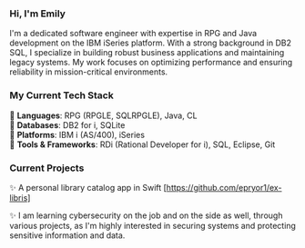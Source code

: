 ### Hi, I'm Emily 

I'm a dedicated software engineer with expertise in RPG and Java 
development on the IBM iSeries platform.
With a strong background in DB2 SQL, I specialize in building 
robust business applications and maintaining legacy systems. 
My work focuses on optimizing performance and ensuring 
reliability in mission-critical environments.

### My Current Tech Stack 

🌸 **Languages**: RPG (RPGLE, SQLRPGLE), Java, CL <br/>
🌻 **Databases**: DB2 for i, SQLite <br/>
🌷 **Platforms**: IBM i (AS/400), iSeries <br/>
🌼 **Tools & Frameworks**: RDi (Rational Developer for i), SQL, Eclipse, Git <br/>

### Current Projects

✨ A personal library catalog app in Swift [https://github.com/epryor1/ex-libris] <br/>

✨ I am learning cybersecurity on the job and on the side as well, through various projects, 
      as I'm highly interested in securing systems and protecting sensitive 
      information and data.<br/>


